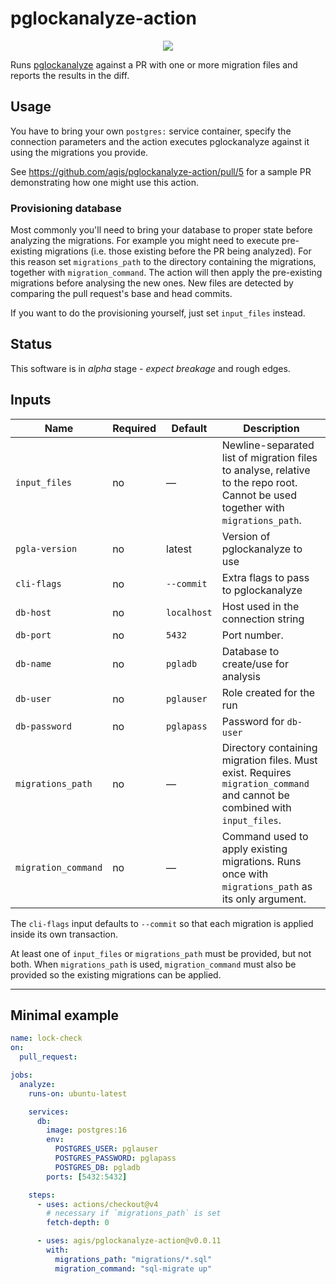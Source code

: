 # pglockanalyze-action

<p align="center">
  <img src="https://github.com/user-attachments/assets/3539ef87-8bce-436c-a826-fbdc4a7da526" />
</p>

Runs [pglockanalyze](https://github.com/agis/pglockanalyze) against a PR with one
or more migration files and reports the results in the diff.

## Usage

You have to bring your own `postgres:` service container, specify the
connection parameters and the action executes pglockanalyze against it using
the migrations you provide.

See https://github.com/agis/pglockanalyze-action/pull/5 for a sample PR demonstrating how one might use this action.

### Provisioning database

Most commonly you'll need to bring your database to proper state before
analyzing the migrations. For example you might need to execute pre-existing
migrations (i.e. those existing before the PR being analyzed). For this reason
set `migrations_path` to the directory containing the migrations, together with
`migration_command`. The action will then apply the pre-existing migrations
before analysing the new ones. New files are detected by comparing the pull
request's base and head commits.

If you want to do the provisioning yourself, just set `input_files` instead.


## Status

This software is in *alpha* stage - *expect breakage* and rough edges.

## Inputs

| Name | Required | Default | Description |
|------|----------|---------|-------------|
| `input_files` | no | — | Newline-separated list of migration files to analyse, relative to the repo root. Cannot be used together with `migrations_path`. |
| `pgla-version` | no | latest | Version of pglockanalyze to use |
| `cli-flags` | no | `--commit` | Extra flags to pass to pglockanalyze |
| `db-host` | no | `localhost` | Host used in the connection string |
| `db-port` | no | `5432` | Port number. |
| `db-name` | no | `pgladb` | Database to create/use for analysis |
| `db-user` | no | `pglauser` | Role created for the run |
| `db-password` | no | `pglapass` | Password for `db-user` |
| `migrations_path` | no | — | Directory containing migration files. Must exist. Requires `migration_command` and cannot be combined with `input_files`. |
| `migration_command` | no | — | Command used to apply existing migrations. Runs once with `migrations_path` as its only argument. |

The `cli-flags` input defaults to `--commit` so that each migration is applied inside its own transaction.

At least one of `input_files` or `migrations_path` must be provided, but not
both. When `migrations_path` is used,
`migration_command` must also be provided so the existing migrations can be
applied.

---

## Minimal example

```yaml
name: lock-check
on:
  pull_request:

jobs:
  analyze:
    runs-on: ubuntu-latest

    services:
      db:
        image: postgres:16
        env:
          POSTGRES_USER: pglauser
          POSTGRES_PASSWORD: pglapass
          POSTGRES_DB: pgladb
        ports: [5432:5432]

    steps:
      - uses: actions/checkout@v4
        # necessary if `migrations_path` is set
        fetch-depth: 0

      - uses: agis/pglockanalyze-action@v0.0.11
        with:
          migrations_path: "migrations/*.sql"
          migration_command: "sql-migrate up"
```
